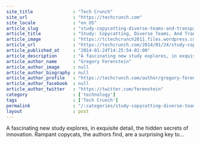 ```yaml
---
site_title               : "Tech Crunch"
site_url                 : "https://techcrunch.com"
site_locale              : "en_US"
article_slug             : "study-copycatting-diverse-teams-and-transparency-are-keys-to-innovation"
article_title            : "Study: Copycatting, Diverse Teams, And Transparency Are Keys To Innovation"
article_image            : "https://tctechcrunch2011.files.wordpress.com/2014/01/6a00e54f871a9c88330133f180479c970b-500wi.jpg?w=333&h=250&crop=1"
article_url              : "https://techcrunch.com/2014/01/24/study-copycatting-diverse-teams-and-transparency-are-keys-to-innovation/"
article_published_at     : "2014-01-24T14:25:54-02:00"
article_description      : "A fascinating new study explores, in exquisite detail, the hidden secrets of innovation. Rampant copycats, the authors find, are a surprising key to..."
article_author_name      : "Gregory Ferenstein"
article_author_image     : null
article_author_biography : null
article_author_profile   : "https://techcrunch.com/author/gregory-ferenstein/"
article_author_facebook  : null
article_author_twitter   : "https://twitter.com/ferenstein"
category                 : ['technology']
tags                     : ['Tech Crunch']
permalink                : "/:categories/study-copycatting-diverse-teams-and-transparency-are-keys-to-innovation/"
layout                   : post
---
```


A fascinating new study explores, in exquisite detail, the hidden secrets of innovation. Rampant copycats, the authors find, are a surprising key to...
